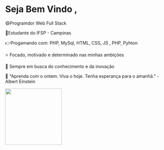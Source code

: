 # Seja Bem Vindo , 

:smile:Programdor Web Full Stack

:wave:Estudante do IFSP - Campinas

:point_right:Progamando com: PHP, MySql, HTML, CSS, JS , PHP, Pyhton

:star: Focado, motivado e determinado nas minhas ambições

:milky_way: Sempre em busca do conhecimento e da inovação

:thought_balloon: "Aprenda com o ontem. Viva o hoje. Tenha esperança para o amanhã." -Albert Einstein
<div><a href="https://github.com/tguibleone"><img height="180em" src="https://github-readme-stats.vercel.app/api/top-langs/?username=guibleone&layout=compact&langs_count=7&theme=dracula"/></div>
